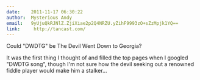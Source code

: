 ```yaml
---
date:    2011-11-17 06:30:22
author:  Mysterious Andy
email:   9yUjuQkRJNlZ.ZjiXiae2p2Q4NRZU.yZihF9993zO+sZzMpjk1YQ==
link:     http://tancast.com/
---
```


Could "DWDTG" be The Devil Went Down to Georgia?

It was the first thing I thought of and filled the top pages when I
googled "DWDTG song", though I'm not sure how the devil seeking out a
renowned fiddle player would make him a stalker...
